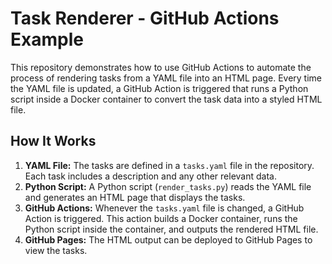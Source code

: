 # Task Renderer - GitHub Actions Example

This repository demonstrates how to use GitHub Actions to automate the process of rendering tasks from a YAML file into an HTML page. Every time the YAML file is updated, 
a GitHub Action is triggered that runs a Python script inside a Docker container to convert the task data into a styled HTML file.

## How It Works

1. **YAML File:** The tasks are defined in a `tasks.yaml` file in the repository. Each task includes a description and any other relevant data.
2. **Python Script:** A Python script (`render_tasks.py`) reads the YAML file and generates an HTML page that displays the tasks.
3. **GitHub Actions:** Whenever the `tasks.yaml` file is changed, a GitHub Action is triggered. This action builds a Docker container, runs the Python script inside the container, and outputs the rendered HTML file.
4. **GitHub Pages:** The HTML output can be deployed to GitHub Pages to view the tasks.
